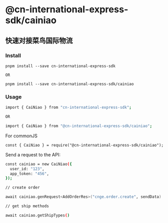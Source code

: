 # @cn-international-express-sdk/cainiao

## 快速对接菜鸟国际物流

### Install

```
pnpm install --save cn-international-express-sdk

OR

pnpm install --save cn-international-express-sdk/cainiao
```

### Usage

```bash
import { CaiNiao } from "cn-international-express-sdk";

OR

import { CaiNiao } from "@cn-international-express-sdk/cainiao";

```

For commonJS

```
const { CaiNiao } = require("@cn-international-express-sdk/cainiao");
```

Send a request to the API:

```bash
const cainiao = new CaiNiao({
  user_id: "123",
  app_token: "456",
});

// create order

await cainiao.genRequest<AddOrderRes>("cnge.order.create", sendData)

// get ship methods

await cainiao.getShipTypes()

```

